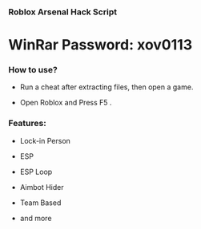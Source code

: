 ###  Roblox Arsenal Hack Script

# WinRar Password: xov0113

### How to use?

- Run a cheat after extracting files, then open a game.

- Open Roblox and Press F5 .

### Features:

- Lock-in Person

- ESP

- ESP Loop

- Aimbot Hider

- Team Based

- and more